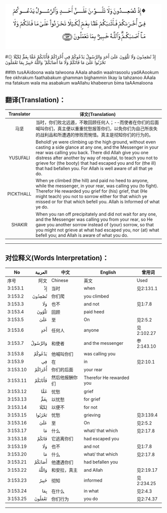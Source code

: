 ![003:153](images/003_153.gif)

#۞ إِذْ تُصْعِدُونَ وَلَا تَلْوُونَ عَلَىٰ أَحَدٍ وَالرَّسُولُ يَدْعُوكُمْ فِي أُخْرَاكُمْ فَأَثَابَكُمْ غَمًّا بِغَمٍّ لِكَيْلَا تَحْزَنُوا عَلَىٰ مَا فَاتَكُمْ وَلَا مَا أَصَابَكُمْ ۗ وَاللَّهُ خَبِيرٌ بِمَا تَعْمَلُونَ 

##Ith tusAAidoona wala talwoona AAala ahadin waalrrasoolu yadAAookum fee okhrakum faathabakum ghamman bighammin likay la tahzanoo AAala ma fatakum wala ma asabakum waAllahu khabeerun bima taAAmaloona 

## 翻译(Translation)：

| Translator | 译文(Translation)                                            |
| :--------: | ------------------------------------------------------------ |
|    马坚    | 当时，你们败北远遁，不敢回顾任何人；--而使者在你们的后面喊叫你们，真主便以重重忧愁报答你们，以免你们为自己所丧失的战利品和所遭遇的惨败而惋惜。真主是彻知你们的行为的。 |
|  YUSUFALI  | Behold! ye were climbing up the high ground, without even casting a side glance at any one, and the Messenger in your rear was calling you back. There did Allah give you one distress after another by way of requital, to teach you not to grieve for (the booty) that had escaped you and for (the ill) that had befallen you. For Allah is well aware of all that ye do. |
| PICKTHALL  | When ye climbed (the hill) and paid no heed to anyone, while the messenger, in your rear, was calling you (to fight). Therefor He rewarded you grief for (his) grief, that (He might teach) you not to sorrow either for that which ye missed or for that which befell you. Allah is Informed of what ye do. |
|   SHAKIR   | When you ran off precipitately and did not wait for any one, and the Messenger was calling you from your rear, so He gave you another sorrow instead of (your) sorrow, so that you might not grieve at what had escaped you, nor (at) what befell you; and Allah is aware of what you do. |

---

## 对位释义(Words Interpretation)：

| No   | العربية | 中文    | English | 曾用词 |
| ---- | ------: | ------- | ------- | ------ |
| 序号 |    阿文 | Chinese | 英文    | Used   |
| 3:153.1  | إِذْ      | 当时           | when                     | 见2:131.1  |
| 3:153.2  | تُصْعِدُونَ  | 你们爬         | you climbed              |            |
| 3:153.3  | وَلَا     | 也不           | and not                  | 见1:7.8    |
| 3:153.4  | تَلْوُونَ   | 回顾           | paid heed                |            |
| 3:153.5  | عَلَىٰ     | 至             | On                       | 见2:5.2    |
| 3:153.6  | أَحَدٍ     | 任何人         | anyone                   | 见2:102.27 |
| 3:153.7  | وَالرَّسُولُ | 和使者         | and the messenger        | 参2:143.10 |
| 3:153.8  | يَدْعُوكُمْ  | 他喊叫你们     | was calling you          |            |
| 3:153.9  | فِي      | 在             | in                       | 见2:10.1   |
| 3:153.10 | أُخْرَاكُمْ  | 你们的后面     | your rear                |            |
| 3:153.11 | فَأَثَابَكُمْ | 然后他报酬你们 | Therefor He rewarded you |            |
| 3:153.12 | غَمًّا     | 忧愁           | grief                    |            |
| 3:153.13 | بِغَمٍّ     | 以忧愁         | for grief                |            |
| 3:153.14 | لِكَيْلَا   | 以便不         | for not                  |            |
| 3:153.15 | تَحْزَنُوا  | 忧愁           | grieving                 | 见3:139.4  |
| 3:153.16 | عَلَىٰ     | 至             | On                       | 见2:5.2    |
| 3:153.17 | مَا      | 什么           | what/ that which         | 见2:17.8   |
| 3:153.18 | فَاتَكُمْ   | 它逃离你们     | had escaped you          |            |
| 3:153.19 | وَلَا     | 也不           | and not                  | 见1:7.8    |
| 3:153.20 | مَا      | 什么           | what/ that which         | 见2:17.8   |
| 3:153.21 | أَصَابَكُمْ  | 他遭遇你们     | had befallen you         |            |
| 3:153.22 | وَاللَّهُ   | 和安拉，真主   | and Allah                | 见2:19.17  |
| 3:153.23 | خَبِيرٌ    | 彻知           | informed                 | 见2:234.25 |
| 3:153.24 | بِمَا     | 在什么         | in what                  | 见2:4.3    |
| 3:153.25 | تَعْمَلُونَ  | 你们行为       | you do                   | 见2:74.37  |

---
